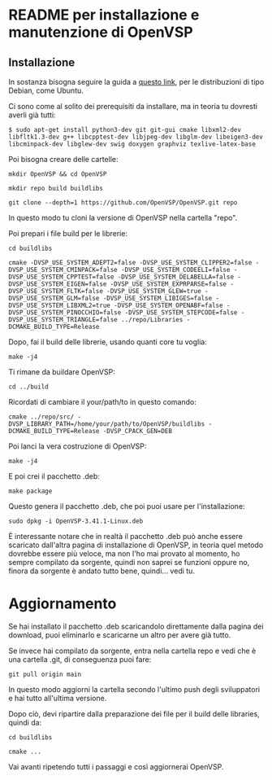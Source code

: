 # README per installazione e manutenzione di OpenVSP
## Installazione
In sostanza bisogna seguire la guida a [questo link](https://openvsp.org/wiki/doku.php?id=ubuntu_instructions), per le distribuzioni di tipo Debian, come Ubuntu.

Ci sono come al solito dei prerequisiti da installare, ma in teoria tu dovresti averli già tutti:

    $ sudo apt-get install python3-dev git git-gui cmake libxml2-dev libfltk1.3-dev g++ libcpptest-dev libjpeg-dev libglm-dev libeigen3-dev libcminpack-dev libglew-dev swig doxygen graphviz texlive-latex-base

Poi bisogna creare delle cartelle:

    mkdir OpenVSP && cd OpenVSP

    mkdir repo build buildlibs

    git clone --depth=1 https://github.com/OpenVSP/OpenVSP.git repo

In questo modo tu cloni la versione di OpenVSP nella cartella "repo".

Poi prepari i file build per le librerie:

    cd buildlibs

    cmake -DVSP_USE_SYSTEM_ADEPT2=false -DVSP_USE_SYSTEM_CLIPPER2=false -DVSP_USE_SYSTEM_CMINPACK=false -DVSP_USE_SYSTEM_CODEELI=false -DVSP_USE_SYSTEM_CPPTEST=false -DVSP_USE_SYSTEM_DELABELLA=false -DVSP_USE_SYSTEM_EIGEN=false -DVSP_USE_SYSTEM_EXPRPARSE=false -DVSP_USE_SYSTEM_FLTK=false -DVSP_USE_SYSTEM_GLEW=true -DVSP_USE_SYSTEM_GLM=false -DVSP_USE_SYSTEM_LIBIGES=false -DVSP_USE_SYSTEM_LIBXML2=true -DVSP_USE_SYSTEM_OPENABF=false -DVSP_USE_SYSTEM_PINOCCHIO=false -DVSP_USE_SYSTEM_STEPCODE=false -DVSP_USE_SYSTEM_TRIANGLE=false ../repo/Libraries -DCMAKE_BUILD_TYPE=Release

Dopo, fai il build delle librerie, usando quanti core tu voglia:

    make -j4

Ti rimane da buildare OpenVSP:

    cd ../build

Ricordati di cambiare il your/path/to in questo comando:

    cmake ../repo/src/ -DVSP_LIBRARY_PATH=/home/your/path/to/OpenVSP/buildlibs -DCMAKE_BUILD_TYPE=Release -DVSP_CPACK_GEN=DEB

Poi lanci la vera costruzione di OpenVSP:

    make -j4

E poi crei il pacchetto .deb:

    make package

Questo genera il pacchetto .deb, che poi puoi usare per l'installazione:

    sudo dpkg -i OpenVSP-3.41.1-Linux.deb

È interessante notare che in realtà il pacchetto .deb può anche essere scaricato dall'altra pagina di installazione di OpenVSP, in teoria quel metodo dovrebbe essere più veloce, ma non l'ho mai provato al momento, ho sempre compilato da sorgente, quindi non saprei se funzioni oppure no, finora da sorgente è andato tutto bene, quindi... vedi tu.

# Aggiornamento
Se hai installato il pacchetto .deb scaricandolo direttamente dalla pagina dei download, puoi eliminarlo e scaricarne un altro per avere già tutto.

Se invece hai compilato da sorgente, entra nella cartella repo e vedi che è una cartella .git, di conseguenza puoi fare:

    git pull origin main

In questo modo aggiorni la cartella secondo l'ultimo push degli sviluppatori e hai tutto all'ultima versione.

Dopo ciò, devi ripartire dalla preparazione dei file per il build delle libraries, quindi da:

    cd buildlibs

    cmake ...

Vai avanti ripetendo tutti i passaggi e così aggiornerai OpenVSP.